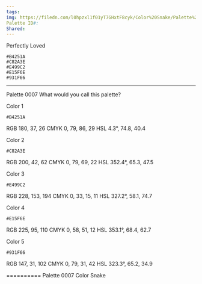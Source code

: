 ```yaml
---
tags: 
img: https://filedn.com/l0hpzxl1f01yT7GHxtF8cyk/Color%20Snake/Palette%20Thumbnails/Color%20Snake%20Palette%200007%20(1920).png
Palette ID#: 
Shared:
---
```

Perfectly Loved
```palette
#B4251A
#C82A3E
#E499C2
#E15F6E
#931F66
```

---


Palette 0007
What would you call this palette?

Color 1
```palette
#B4251A
```
RGB 180, 37, 26
CMYK	0, 79, 86, 29
HSL	4.3°, 74.8, 40.4

Color 2
```palette
#C82A3E
```
RGB 200, 42, 62
CMYK	0, 79, 69, 22
HSL	352.4°, 65.3, 47.5

Color 3
```palette
#E499C2
```
RGB 228, 153, 194
CMYK	0, 33, 15, 11
HSL	327.2°, 58.1, 74.7

Color 4
```palette
#E15F6E
```
RGB 225, 95, 110
CMYK	0, 58, 51, 12
HSL	353.1°, 68.4, 62.7

Color 5
```palette
#931F66
```
RGB 147, 31, 102
CMYK	0, 79, 31, 42
HSL	323.3°, 65.2, 34.9

==========
Palette 0007
Color Snake